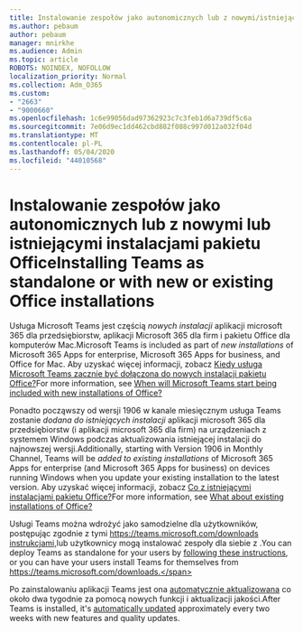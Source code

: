```yaml
---
title: Instalowanie zespołów jako autonomicznych lub z nowymi/istniejącymi instalacjami pakietu Office
ms.author: pebaum
author: pebaum
manager: mnirkhe
ms.audience: Admin
ms.topic: article
ROBOTS: NOINDEX, NOFOLLOW
localization_priority: Normal
ms.collection: Adm_O365
ms.custom:
- "2663"
- "9000660"
ms.openlocfilehash: 1c6e99056dad97362923c7c3feb1d6a739df5c6a
ms.sourcegitcommit: 7e06d9ec1dd462cbd882f088c997d012a032f04d
ms.translationtype: MT
ms.contentlocale: pl-PL
ms.lasthandoff: 05/04/2020
ms.locfileid: "44010568"
---
```

# <a name="installing-teams-as-standalone-or-with-new-or-existing-office-installations"></a><span data-ttu-id="dad09-102">Instalowanie zespołów jako autonomicznych lub z nowymi lub istniejącymi instalacjami pakietu Office</span><span class="sxs-lookup"><span data-stu-id="dad09-102">Installing Teams as standalone or with new or existing Office installations</span></span>

<span data-ttu-id="dad09-103">Usługa Microsoft Teams jest częścią *nowych instalacji* aplikacji microsoft 365 dla przedsiębiorstw, aplikacji Microsoft 365 dla firm i pakietu Office dla komputerów Mac.</span><span class="sxs-lookup"><span data-stu-id="dad09-103">Microsoft Teams is included as part of *new installations* of Microsoft 365 Apps for enterprise, Microsoft 365 Apps for business, and Office for Mac.</span></span> <span data-ttu-id="dad09-104">Aby uzyskać więcej informacji, zobacz [Kiedy usługa Microsoft Teams zacznie być dołączona do nowych instalacji pakietu Office?](https://docs.microsoft.com/deployoffice/teams-install#when-will-microsoft-teams-start-being-included-with-new-installations-of-microsoft-365-apps)</span><span class="sxs-lookup"><span data-stu-id="dad09-104">For more information, see [When will Microsoft Teams start being included with new installations of Office?](https://docs.microsoft.com/deployoffice/teams-install#when-will-microsoft-teams-start-being-included-with-new-installations-of-microsoft-365-apps)</span></span>

<span data-ttu-id="dad09-105">Ponadto począwszy od wersji 1906 w kanale miesięcznym usługa Teams zostanie *dodana do istniejących instalacji* aplikacji microsoft 365 dla przedsiębiorstw (i aplikacji microsoft 365 dla firm) na urządzeniach z systemem Windows podczas aktualizowania istniejącej instalacji do najnowszej wersji.</span><span class="sxs-lookup"><span data-stu-id="dad09-105">Additionally, starting with Version 1906 in Monthly Channel, Teams will be *added to existing installations* of Microsoft 365 Apps for enterprise (and Microsoft 365 Apps for business) on devices running Windows when you update your existing installation to the latest version.</span></span> <span data-ttu-id="dad09-106">Aby uzyskać więcej informacji, zobacz [Co z istniejącymi instalacjami pakietu Office?](https://docs.microsoft.com/deployoffice/teams-install#what-about-existing-installations-of-microsoft-365-apps)</span><span class="sxs-lookup"><span data-stu-id="dad09-106">For more information, see [What about existing installations of Office?](https://docs.microsoft.com/deployoffice/teams-install#what-about-existing-installations-of-microsoft-365-apps)</span></span>

<span data-ttu-id="dad09-107">Usługi Teams można wdrożyć jako samodzielne dla użytkowników, postępując zgodnie z tymi https://teams.microsoft.com/downloads [instrukcjami,](https://docs.microsoft.com/MicrosoftTeams/msi-deployment)lub użytkownicy mogą instalować zespoły dla siebie z .</span><span class="sxs-lookup"><span data-stu-id="dad09-107">You can deploy Teams as standalone for your users by [following these instructions](https://docs.microsoft.com/MicrosoftTeams/msi-deployment),  or you can have your users install Teams for themselves from https://teams.microsoft.com/downloads.</span></span>

<span data-ttu-id="dad09-108">Po zainstalowaniu aplikacji Teams jest ona [automatycznie aktualizowana](https://docs.microsoft.com/deployoffice/teams-install#feature-and-quality-updates-for-microsoft-teams) co około dwa tygodnie za pomocą nowych funkcji i aktualizacji jakości.</span><span class="sxs-lookup"><span data-stu-id="dad09-108">After Teams is installed, it's [automatically updated](https://docs.microsoft.com/deployoffice/teams-install#feature-and-quality-updates-for-microsoft-teams) approximately every two weeks with new features and quality updates.</span></span> 

